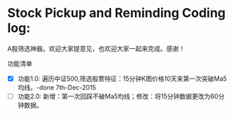 # Stock Pickup and Reminding Coding log:
A股筛选神器。欢迎大家提意见，也欢迎大家一起来完成。感谢！

功能清单

- [x] 功能1.0: 遍历中证500,筛选股票特征：15分钟K图价格10天来第一次突破Ma5均线。-done 7th-Dec-2015
- [ ] 功能2.0: 新增：第一次回踩不破Ma5均线；修改：将15分钟数据更改为60分钟数据。
